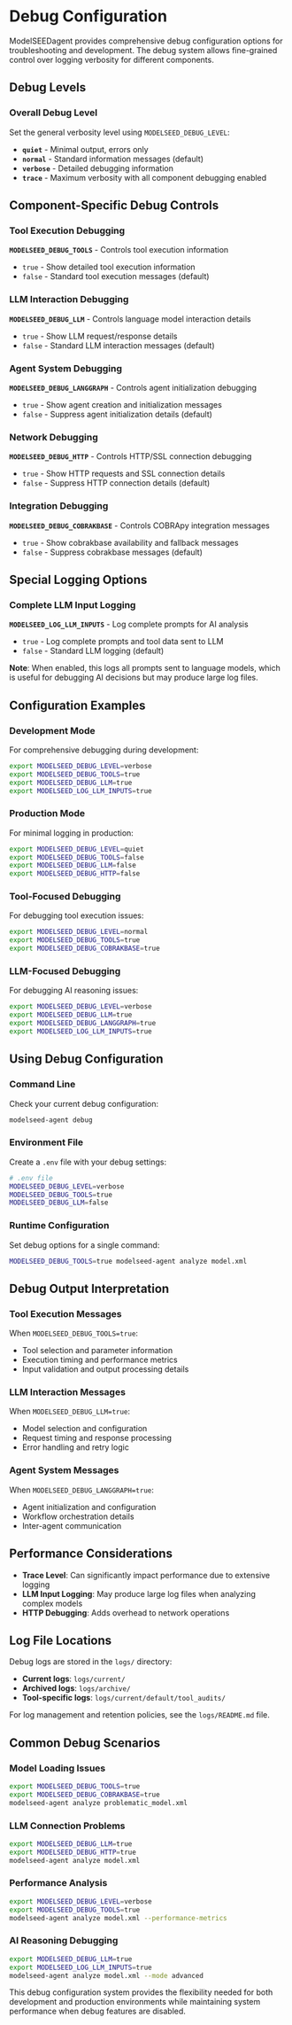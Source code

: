 # Debug Configuration

ModelSEEDagent provides comprehensive debug configuration options for troubleshooting and development. The debug system allows fine-grained control over logging verbosity for different components.

## Debug Levels

### Overall Debug Level

Set the general verbosity level using `MODELSEED_DEBUG_LEVEL`:

- **`quiet`** - Minimal output, errors only
- **`normal`** - Standard information messages (default)
- **`verbose`** - Detailed debugging information
- **`trace`** - Maximum verbosity with all component debugging enabled

## Component-Specific Debug Controls

### Tool Execution Debugging
**`MODELSEED_DEBUG_TOOLS`** - Controls tool execution information
- `true` - Show detailed tool execution information
- `false` - Standard tool execution messages (default)

### LLM Interaction Debugging
**`MODELSEED_DEBUG_LLM`** - Controls language model interaction details
- `true` - Show LLM request/response details
- `false` - Standard LLM interaction messages (default)

### Agent System Debugging
**`MODELSEED_DEBUG_LANGGRAPH`** - Controls agent initialization debugging
- `true` - Show agent creation and initialization messages
- `false` - Suppress agent initialization details (default)

### Network Debugging
**`MODELSEED_DEBUG_HTTP`** - Controls HTTP/SSL connection debugging
- `true` - Show HTTP requests and SSL connection details
- `false` - Suppress HTTP connection details (default)

### Integration Debugging
**`MODELSEED_DEBUG_COBRAKBASE`** - Controls COBRApy integration messages
- `true` - Show cobrakbase availability and fallback messages
- `false` - Suppress cobrakbase messages (default)

## Special Logging Options

### Complete LLM Input Logging
**`MODELSEED_LOG_LLM_INPUTS`** - Log complete prompts for AI analysis
- `true` - Log complete prompts and tool data sent to LLM
- `false` - Standard LLM logging (default)

**Note**: When enabled, this logs all prompts sent to language models, which is useful for debugging AI decisions but may produce large log files.

## Configuration Examples

### Development Mode
For comprehensive debugging during development:
```bash
export MODELSEED_DEBUG_LEVEL=verbose
export MODELSEED_DEBUG_TOOLS=true
export MODELSEED_DEBUG_LLM=true
export MODELSEED_LOG_LLM_INPUTS=true
```

### Production Mode
For minimal logging in production:
```bash
export MODELSEED_DEBUG_LEVEL=quiet
export MODELSEED_DEBUG_TOOLS=false
export MODELSEED_DEBUG_LLM=false
export MODELSEED_DEBUG_HTTP=false
```

### Tool-Focused Debugging
For debugging tool execution issues:
```bash
export MODELSEED_DEBUG_LEVEL=normal
export MODELSEED_DEBUG_TOOLS=true
export MODELSEED_DEBUG_COBRAKBASE=true
```

### LLM-Focused Debugging
For debugging AI reasoning issues:
```bash
export MODELSEED_DEBUG_LEVEL=verbose
export MODELSEED_DEBUG_LLM=true
export MODELSEED_DEBUG_LANGGRAPH=true
export MODELSEED_LOG_LLM_INPUTS=true
```

## Using Debug Configuration

### Command Line
Check your current debug configuration:
```bash
modelseed-agent debug
```

### Environment File
Create a `.env` file with your debug settings:
```bash
# .env file
MODELSEED_DEBUG_LEVEL=verbose
MODELSEED_DEBUG_TOOLS=true
MODELSEED_DEBUG_LLM=false
```

### Runtime Configuration
Set debug options for a single command:
```bash
MODELSEED_DEBUG_TOOLS=true modelseed-agent analyze model.xml
```

## Debug Output Interpretation

### Tool Execution Messages
When `MODELSEED_DEBUG_TOOLS=true`:
- Tool selection and parameter information
- Execution timing and performance metrics
- Input validation and output processing details

### LLM Interaction Messages  
When `MODELSEED_DEBUG_LLM=true`:
- Model selection and configuration
- Request timing and response processing
- Error handling and retry logic

### Agent System Messages
When `MODELSEED_DEBUG_LANGGRAPH=true`:
- Agent initialization and configuration
- Workflow orchestration details
- Inter-agent communication

## Performance Considerations

- **Trace Level**: Can significantly impact performance due to extensive logging
- **LLM Input Logging**: May produce large log files when analyzing complex models
- **HTTP Debugging**: Adds overhead to network operations

## Log File Locations

Debug logs are stored in the `logs/` directory:
- **Current logs**: `logs/current/`
- **Archived logs**: `logs/archive/`
- **Tool-specific logs**: `logs/current/default/tool_audits/`

For log management and retention policies, see the `logs/README.md` file.

## Common Debug Scenarios

### Model Loading Issues
```bash
export MODELSEED_DEBUG_TOOLS=true
export MODELSEED_DEBUG_COBRAKBASE=true
modelseed-agent analyze problematic_model.xml
```

### LLM Connection Problems
```bash
export MODELSEED_DEBUG_LLM=true
export MODELSEED_DEBUG_HTTP=true
modelseed-agent analyze model.xml
```

### Performance Analysis
```bash
export MODELSEED_DEBUG_LEVEL=verbose
export MODELSEED_DEBUG_TOOLS=true
modelseed-agent analyze model.xml --performance-metrics
```

### AI Reasoning Debugging
```bash
export MODELSEED_DEBUG_LLM=true
export MODELSEED_LOG_LLM_INPUTS=true
modelseed-agent analyze model.xml --mode advanced
```

This debug configuration system provides the flexibility needed for both development and production environments while maintaining system performance when debug features are disabled.